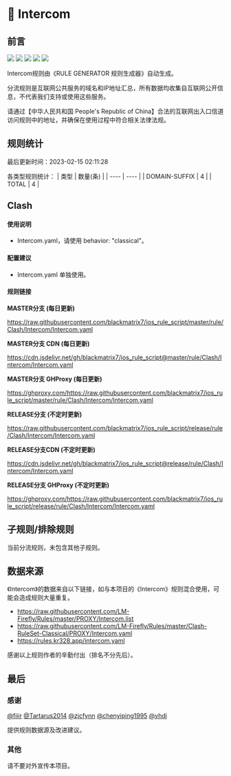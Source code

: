 # 🧸 Intercom

## 前言

![](https://shields.io/badge/-移除重复规则-ff69b4) ![](https://shields.io/badge/-DOMAIN与DOMAIN--SUFFIX合并-green) ![](https://shields.io/badge/-DOMAIN--SUFFIX间合并-critical) ![](https://shields.io/badge/-DOMAIN--SUFFIX与DOMAIN--KEYWORD合并-blue) ![](https://shields.io/badge/-IP--CIDR(6)合并-blueviolet) 

Intercom规则由《RULE GENERATOR 规则生成器》自动生成。

分流规则是互联网公共服务的域名和IP地址汇总，所有数据均收集自互联网公开信息，不代表我们支持或使用这些服务。

请通过【中华人民共和国 People's Republic of China】合法的互联网出入口信道访问规则中的地址，并确保在使用过程中符合相关法律法规。

## 规则统计

最后更新时间：2023-02-15 02:11:28

各类型规则统计：
| 类型 | 数量(条)  | 
| ---- | ----  |
| DOMAIN-SUFFIX | 4  | 
| TOTAL | 4  | 


## Clash 

#### 使用说明
- Intercom.yaml，请使用 behavior: "classical"。

#### 配置建议
- Intercom.yaml 单独使用。

#### 规则链接
**MASTER分支 (每日更新)**

https://raw.githubusercontent.com/blackmatrix7/ios_rule_script/master/rule/Clash/Intercom/Intercom.yaml

**MASTER分支 CDN (每日更新)**

https://cdn.jsdelivr.net/gh/blackmatrix7/ios_rule_script@master/rule/Clash/Intercom/Intercom.yaml

**MASTER分支 GHProxy (每日更新)**

https://ghproxy.com/https://raw.githubusercontent.com/blackmatrix7/ios_rule_script/master/rule/Clash/Intercom/Intercom.yaml

**RELEASE分支 (不定时更新)**

https://raw.githubusercontent.com/blackmatrix7/ios_rule_script/release/rule/Clash/Intercom/Intercom.yaml

**RELEASE分支CDN (不定时更新)**

https://cdn.jsdelivr.net/gh/blackmatrix7/ios_rule_script@release/rule/Clash/Intercom/Intercom.yaml

**RELEASE分支 GHProxy (不定时更新)**

https://ghproxy.com/https://raw.githubusercontent.com/blackmatrix7/ios_rule_script/release/rule/Clash/Intercom/Intercom.yaml

## 子规则/排除规则


当前分流规则，未包含其他子规则。

## 数据来源

《Intercom》的数据来自以下链接，如与本项目的《Intercom》规则混合使用，可能会造成规则大量重复。

- https://raw.githubusercontent.com/LM-Firefly/Rules/master/PROXY/Intercom.list
- https://raw.githubusercontent.com/LM-Firefly/Rules/master/Clash-RuleSet-Classical/PROXY/Intercom.yaml
- https://rules.kr328.app/intercom.yaml


感谢以上规则作者的辛勤付出（排名不分先后）。

## 最后

### 感谢

[@fiiir](https://github.com/fiiir) [@Tartarus2014](https://github.com/Tartarus2014) [@zjcfynn](https://github.com/zjcfynn) [@chenyiping1995](https://github.com/chenyiping1995) [@vhdj](https://github.com/vhdj)

提供规则数据源及改进建议。

### 其他

请不要对外宣传本项目。